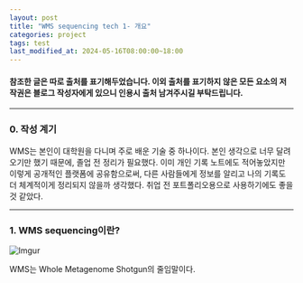 ```yaml
---
layout: post
title: "WMS sequencing tech 1- 개요"
categories: project
tags: test
last_modified_at: 2024-05-16T08:00:00~18:00
---
```



#### 참조한 글은 따로 출처를 표기해두었습니다. 이외 출처를 표기하지 않은 모든 요소의 저작권은 블로그 작성자에게 있으니 인용시 출처 남겨주시길 부탁드립니다.  

---

### 0. 작성 계기    
WMS는 본인이 대학원을 다니며 주로 배운 기술 중 하나이다. 본인 생각으로 너무 달려오기만 했기 때문에, 졸업 전 정리가 필요했다. 이미 개인 기록 노트에도 적어놓았지만 이렇게 공개적인 플랫폼에 공유함으로써, 다른 사람들에게 정보를 알리고 나의 기록도 더 체계적이게 정리되지 않을까 생각했다. 취업 전 포트폴리오용으로 사용하기에도 좋을 것 같았다.  

---  

### 1. WMS sequencing이란?    

![Imgur](https://imgur.com/9jNmiom.jpg)

WMS는 Whole Metagenome Shotgun의 줄임말이다. 